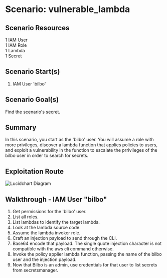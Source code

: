 
# Scenario: vulnerable_lambda


## Scenario Resources

1 IAM User  
1 IAM Role  
1 Lambda   
1 Secret 

## Scenario Start(s)

1. IAM User 'bilbo' 

## Scenario Goal(s)

Find the scenario's secret. 

## Summary

In this scenario, you start as the 'bilbo' user. You will assume a role with more privileges, discover a 
lambda function that applies policies to users, and exploit a vulnerability in the function to escalate 
the prrivileges of the bilbo user in order to search for secrets. 

## Exploitation Route

![Lucidchart Diagram](exploitation_route.png "Exploitation Route")


## Walkthrough - IAM User "bilbo"

1. Get permissions for the 'bilbo' user.
2. List all roles.
3. List lambdas to identify the target lambda.
4. Look at the lambda source code.
5. Assume the lambda invoker role.
6. Craft an injection payload to send through the CLI.
7. Base64 encode that payload. The single quote injection character is not compatible with the aws cli command otherwise.
8. Invoke the policy applier lambda function, passing the name of the bilbo user and the injection payload. 
9. Now that Bilbo is an admin, use credentials for that user to list secrets from secretsmanager. 

